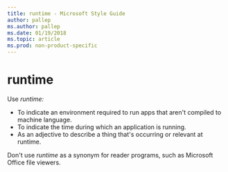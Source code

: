 ```yaml
---
title: runtime - Microsoft Style Guide
author: pallep
ms.author: pallep
ms.date: 01/19/2018
ms.topic: article
ms.prod: non-product-specific
---
```


# runtime

Use *runtime:*

  - To indicate an environment required to run apps that aren't compiled to machine language. 
  - To indicate the time during which an application is running.
  - As an adjective to describe a thing that's occurring or relevant at runtime.

Don't use *runtime* as a synonym for reader programs, such as Microsoft Office file viewers.
